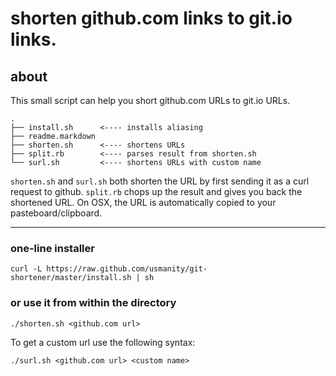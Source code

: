 # shorten github.com links to git.io links.
## about
This small script can help you short github.com URLs to git.io URLs. 

```
.
├── install.sh      <---- installs aliasing
├── readme.markdown 
├── shorten.sh      <---- shortens URLs
├── split.rb        <---- parses result from shorten.sh
└── surl.sh         <---- shortens URLs with custom name

```
`shorten.sh` and `surl.sh` both shorten the URL by first sending it as
a curl request to github. `split.rb` chops up the result and gives you
back the shortened URL. On OSX, the URL is automatically copied to your
pasteboard/clipboard.

* * *

### one-line installer

` curl -L https://raw.github.com/usmanity/git-shortener/master/install.sh | sh `

### or use it from within the directory

`./shorten.sh <github.com url>`

To get a custom url use the following syntax:

`./surl.sh <github.com url> <custom name>`
